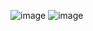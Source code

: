 ![image](https://github.com/user-attachments/assets/2a98ac06-0a44-445f-96cc-6858ab537b4c)
![image](https://github.com/user-attachments/assets/73f60f12-e78f-4fdd-b773-24097fcf82f9)
